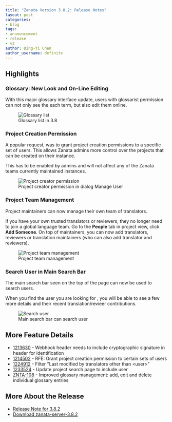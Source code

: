 ```yaml
---
title: "Zanata Version 3.8.2: Release Notes"
layout: post
categories:
- blog
tags:
- announcement
- release
- v3
author: Ding-Yi Chen
author_username: definite
---
```


## Highlights

### Glossary: New Look and On-Line Editing

With this major glossary interface update, users with glossarist permission
can not only see the each term, but also edit them online.

<figure>
<img src="{{ site-url }}/images/posts/glossary-list.png" alt="Glossary list">
<figcaption>Glossary list in 3.8</figcaption>
</figure>

### Project Creation Permission

A popular request, was to grant project creation permissions to a specific set of users. This allows Zanata admins more control over the projects that can be created on their instance.

This has to be enabled by admins and will not affect any of the Zanata teams currently maintained instances.

<figure>
<img src="{{ site-url }}/images/posts/project-creator.png" alt="Project creator permission">
<figcaption>Project creator permission in dialog Manage User</figcaption>
</figure>

### Project Team Management

Project maintainers can now manage their own team of translators.

If you have your own trusted translators or reviewers, they no longer need to join a global language team.
Go to the **People** tab in project view, click **Add Someone**. On top of maintainers, you can now add translators, reviewers or translation maintainers (who can also add translator and reviewers).

<figure>
<img src="{{ site-url }}/images/posts/project-team-management.png" alt="Project team management">
<figcaption>Project team management</figcaption>
</figure>

### Search User in Main Search Bar

The main search bar seen on the top of the page can now be used to search users.

When you find the user you are looking for , you will be able to see a few more details and their recent translation/revieer contributions.

<figure>
<img src="{{ site-url }}/images/posts/search-user.png" alt="Search user">
<figcaption>Main search bar can search user </figcaption>
</figure>

## More Feature Details

* [1213630](https://bugzilla.redhat.com/show_bug.cgi?id=1213630) - Webhook header needs to include cryptographic signature in header for identification
* [1214502](https://bugzilla.redhat.com/show_bug.cgi?id=1214502) - RFE: Grant project creation permission to certain sets of users
* [1224912](https://bugzilla.redhat.com/show_bug.cgi?id=1224912) - Filter "Last modified by translators other than &lt;user&gt;"
* [1233524](https://bugzilla.redhat.com/show_bug.cgi?id=1233524) - Update project search page to include user
* [ZNTA-108](https://zanata.atlassian.net/browse/ZNTA-108) - Improved glossary management: add, edit and delete individual glossary entries

## More About the Release

- [Release Note for 3.8.2](http://docs.zanata.org/en/latest/release-notes/#382)
- [Download zanata-server-3.8.2](https://github.com/zanata/zanata-server/releases/tag/server-3.8.2)

